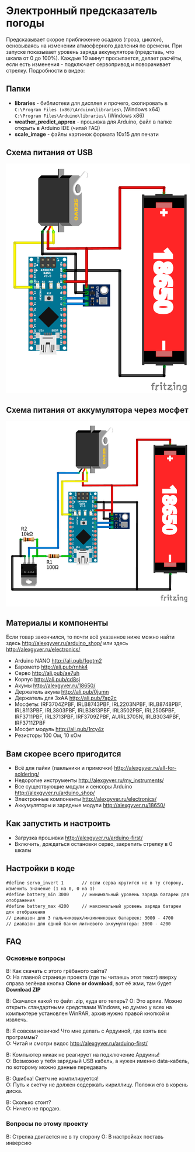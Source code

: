 # Электронный предсказатель погоды
Предсказывает скорое приближение осадков (гроза, циклон), основываясь на изменении атмосферного давления по времени.
При запуске показывает уровень заряда аккумулятора (представь, что шкала от 0 до 100%).
Каждые 10 минут просыпается, делает расчёты, если есть изменения - подключает сервопривод и поворачивает стрелку.
Подробности в видео: 

## Папки

- **libraries** - библиотеки для дисплея и прочего, скопировать в  
`C:\Program Files (x86)\Arduino\libraries\` (Windows x64)  
`C:\Program Files\Arduino\libraries\` (Windows x86)
- **weather_predict_approx** - прошивка для Arduino, файл в папке открыть в Arduino IDE (читай FAQ)
- **scale_image** - файлы картинок формата 10х15 для печати

## Схема питания от USB
![СХЕМА](https://github.com/AlexGyver/WeatherPredict/blob/master/scheme1.png)

## Схема питания от аккумулятора через мосфет
![СХЕМА](https://github.com/AlexGyver/WeatherPredict/blob/master/scheme2.png)

##  Материалы и компоненты
Если товар закончился, то почти всё указанное ниже можно найти здесь http://alexgyver.ru/arduino_shop/ или здесь http://alexgyver.ru/electronics/

* Arduino NANO http://ali.pub/1qqtm2
* Барометр http://ali.pub/rnhk4
* Серво http://ali.pub/ae7uh
* Корпус http://ali.pub/cd8sj
* Акумы http://alexgyver.ru/18650/
* Держатель акума http://ali.pub/0jumn
* Держатель для 3хАА http://ali.pub/7ap2c
* Мосфеты: IRF3704ZPBF, IRLB8743PBF, IRL2203NPBF, IRLB8748PBF, IRL8113PBF, IRL3803PBF, IRLB3813PBF, IRL3502PBF, IRL2505PBF, IRF3711PBF, IRL3713PBF, IRF3709ZPBF, AUIRL3705N, IRLB3034PBF, IRF3711ZPBF
* Мосфет модуль http://ali.pub/1rcy4z
* Резисторы 100 Ом, 10 кОм

## Вам скорее всего пригодится
* Всё для пайки (паяльники и примочки) http://alexgyver.ru/all-for-soldering/
* Недорогие инструменты http://alexgyver.ru/my_instruments/
* Все существующие модули и сенсоры Arduino http://alexgyver.ru/arduino_shop/
* Электронные компоненты http://alexgyver.ru/electronics/
* Аккумуляторы и зарядные модули http://alexgyver.ru/18650/

## Как запустить и настроить
* Загрузка прошивки http://alexgyver.ru/arduino-first/
* Включить, дождаться остановки серво, закрепить стрелку в 0 шкалы

## Настройки в коде
    #define servo_invert 1       // если серва крутится не в ту сторону, изменить значение (1 на 0, 0 на 1)
    #define battery_min 3000     // минимальный уровень заряда батареи для отображения
    #define battery_max 4200     // максимальный уровень заряда батареи для отображения
    // диапазон для 3 пальчиковых/мизинчиковых батареек: 3000 - 4700
    // диапазон для одной банки литиевого аккумулятора: 3000 - 4200

##  FAQ
### Основные вопросы
В: Как скачать с этого грёбаного сайта?  
О: На главной странице проекта (где ты читаешь этот текст) вверху справа зелёная кнопка **Clone or download**, вот её жми, там будет **Download ZIP**

В: Скачался какой то файл .zip, куда его теперь?
О: Это архив. Можно открыть стандартными средствами Windows, но думаю у всех на компьютере установлен WinRAR, архив нужно правой кнопкой и извлечь.

В: Я совсем новичок! Что мне делать с Ардуиной, где взять все программы?  
О: Читай и смотри видос http://alexgyver.ru/arduino-first/

В: Компьютер никак не реагирует на подключение Ардуины!  
О: Возможно у тебя зарядный USB кабель, а нужен именно data-кабель, по которому можно данные передавать

В: Ошибка! Скетч не компилируется!  
О: Путь к скетчу не должен содержать кириллицу. Положи его в корень диска.

В: Сколько стоит?  
О: Ничего не продаю.

### Вопросы по этому проекту
В: Стрелка двигается не в ту сторону
О: В настройках поставь инверсию